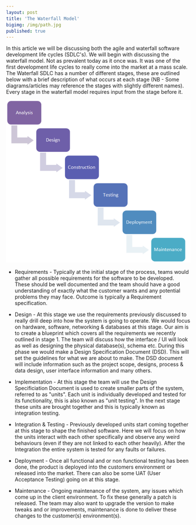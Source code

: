 ```yaml
---
layout: post
title: 'The Waterfall Model'
bigimg: /img/path.jpg
published: true
---
```


In this article we will be discussing both the agile and waterfall software development life cycles (SDLC's).  We will begin with discussing the waterfall model.  Not as prevalent today as it once was.  It was one of the first development life cycles to really come into the market at a mass scale.  The Waterfall SDLC has a number of different stages, these are outlined below with a brief description
of what occurs at each stage (NB - Some diagrams/articles may reference the stages with slightly different names).  Every stage in the waterfall model requires input from the stage before it.


![Waterfall Model](/img/waterfall.png)

- Requirements - Typically at the initial stage of the process, teams would gather all possible requirements for the software to be developed.  These should be well documented and the team should have a good understanding of exactly what the customer wants and any potential problems they may face.  Outcome is typically a Requirement specification.

- Design - At this stage we use the requirements previously discussed to really drill deep into how the system is going to operate.  We would focus on hardware, software, networking & databases at this stage.  Our aim is to create a blueprint which covers all the requirements we recently outlined in stage 1.  The team will discuss how the interface / UI will look as well as designing the physical database(s), schema etc.  During this phase we would make a Design Specification Document (DSD).  This will set the guidelines for what we are about to make.  The DSD document will include information such as the project scope, designs, process & data design, user interface information and many others.

- Implementation - At this stage the team will use the Design Specificiation Document is used to create smaller parts of the system, referred to as "units".  Each unit is individually developed and tested for its functionality, this is also known as "unit testing".  In the next stage these units are brought together and this is typically known as integration testing.

- Integration & Testing - Previously developed units start coming together at this stage to shape the finished software.  Here we will focus on how the units interact with each other specifically and observe any weird behaviours (even if they are not linked to each other heavily).  After the Integration the entire system is tested for any faults or failures.

- Deployment - Once all functional and or non functional testing has been done, the product is deployed into the customers environment or released into the market.  There can also be some UAT (User Acceptance Testing) going on at this stage.

- Maintenance - Ongoing maintenance of the system, any issues which come up in the client environment.  To fix these generally a patch is released.  The team may also want to upgrade the version to make tweaks and or improvements, maintenance is done to deliver these changes to the customer(s) environment(s).
